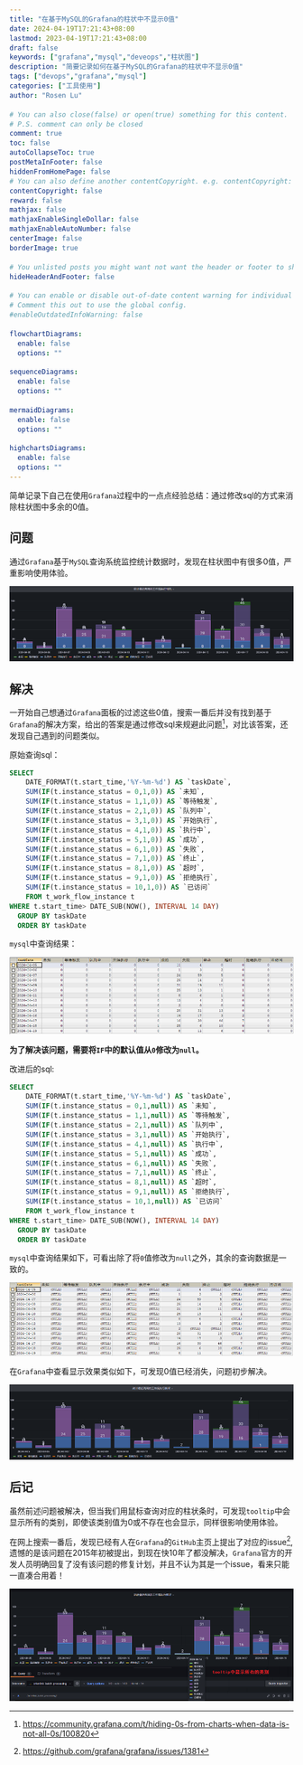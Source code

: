 ```yaml
---
title: "在基于MySQL的Grafana的柱状中不显示0值"
date: 2024-04-19T17:21:43+08:00
lastmod: 2023-04-19T17:21:43+08:00
draft: false
keywords: ["grafana","mysql","deveops","柱状图"]
description: "简要记录如何在基于MySQL的Grafana的柱状中不显示0值"
tags: ["devops","grafana","mysql"]
categories: ["工具使用"]
author: "Rosen Lu"

# You can also close(false) or open(true) something for this content.
# P.S. comment can only be closed
comment: true
toc: false
autoCollapseToc: true
postMetaInFooter: false
hiddenFromHomePage: false
# You can also define another contentCopyright. e.g. contentCopyright: "This is another copyright."
contentCopyright: false
reward: false
mathjax: false
mathjaxEnableSingleDollar: false
mathjaxEnableAutoNumber: false
centerImage: false
borderImage: true

# You unlisted posts you might want not want the header or footer to show
hideHeaderAndFooter: false

# You can enable or disable out-of-date content warning for individual post.
# Comment this out to use the global config.
#enableOutdatedInfoWarning: false

flowchartDiagrams:
  enable: false
  options: ""

sequenceDiagrams: 
  enable: false
  options: ""

mermaidDiagrams: 
  enable: false
  options: ""

highchartsDiagrams: 
  enable: false
  options: ""
---
```


简单记录下自己在使用`Grafana`过程中的一点点经验总结：通过修改sql的方式来消除柱状图中多余的0值。

<!--more-->

## 问题

通过`Grafana`基于`MySQL`查询系统监控统计数据时，发现在柱状图中有很多0值，严重影响使用体验。

![柱状图显示0值](/blog_img/devops/hidden-zero-value-in-grafana-bar-chart/bar-chart-with-zero-values.png  "柱状图显示0值")

## 解决

一开始自己想通过`Grafana`面板的过滤这些0值，搜索一番后并没有找到基于`Grafana`的解决方案，给出的答案是通过修改sql来规避此问题[^1]，对比该答案，还发现自己遇到的问题类似。

原始查询sql：

```sql
SELECT 
    DATE_FORMAT(t.start_time,'%Y-%m-%d') AS `taskDate`,
    SUM(IF(t.instance_status = 0,1,0)) AS `未知`,
    SUM(IF(t.instance_status = 1,1,0)) AS `等待触发`,
    SUM(IF(t.instance_status = 2,1,0)) AS `队列中`,
    SUM(IF(t.instance_status = 3,1,0)) AS `开始执行`,
    SUM(IF(t.instance_status = 4,1,0)) AS `执行中`,
    SUM(IF(t.instance_status = 5,1,0)) AS `成功`,
    SUM(IF(t.instance_status = 6,1,0)) AS `失败`,
    SUM(IF(t.instance_status = 7,1,0)) AS `终止`,
    SUM(IF(t.instance_status = 8,1,0)) AS `超时`,
    SUM(IF(t.instance_status = 9,1,0)) AS `拒绝执行`,
    SUM(IF(t.instance_status = 10,1,0)) AS `已访问`
    FROM t_work_flow_instance t 
WHERE t.start_time> DATE_SUB(NOW(), INTERVAL 14 DAY)
  GROUP BY taskDate
  ORDER BY taskDate
```

`mysql`中查询结果：

![mysql原始查询结果](/blog_img/devops/hidden-zero-value-in-grafana-bar-chart/mysql-query-result-1.png  "mysql原始查询结果")

**为了解决该问题，需要将`IF`中的默认值从`0`修改为`null`。**

改进后的sql:

```sql
SELECT 
    DATE_FORMAT(t.start_time,'%Y-%m-%d') AS `taskDate`,
    SUM(IF(t.instance_status = 0,1,null)) AS `未知`,
    SUM(IF(t.instance_status = 1,1,null)) AS `等待触发`,
    SUM(IF(t.instance_status = 2,1,null)) AS `队列中`,
    SUM(IF(t.instance_status = 3,1,null)) AS `开始执行`,
    SUM(IF(t.instance_status = 4,1,null)) AS `执行中`,
    SUM(IF(t.instance_status = 5,1,null)) AS `成功`,
    SUM(IF(t.instance_status = 6,1,null)) AS `失败`,
    SUM(IF(t.instance_status = 7,1,null)) AS `终止`,
    SUM(IF(t.instance_status = 8,1,null)) AS `超时`,
    SUM(IF(t.instance_status = 9,1,null)) AS `拒绝执行`,
    SUM(IF(t.instance_status = 10,1,null)) AS `已访问`
    FROM t_work_flow_instance t 
WHERE t.start_time> DATE_SUB(NOW(), INTERVAL 14 DAY)
  GROUP BY taskDate
  ORDER BY taskDate
```

`mysql`中查询结果如下，可看出除了将`0`值修改为`null`之外，其余的查询数据是一致的。

![mysql改进后的查询结果](/blog_img/devops/hidden-zero-value-in-grafana-bar-chart/mysql-query-result-2.png  "mysql改进后的查询结果")

在`Grafana`中查看显示效果类似如下，可发现0值已经消失，问题初步解决。

![柱状图不显示0值](/blog_img/devops/hidden-zero-value-in-grafana-bar-chart/bar-chart-without-zero-values.png  "柱状图不显示0值")

## 后记

虽然前述问题被解决，但当我们用鼠标查询对应的柱状条时，可发现`tooltip`中会显示所有的类别，即使该类别值为0或不存在也会显示，同样很影响使用体验。

在网上搜索一番后，发现已经有人在`Grafana`的`GitHub`主页上提出了对应的issue[^2], 遗憾的是该问题在2015年初被提出，到现在快10年了都没解决，`Grafana`官方的开发人员明确回复了没有该问题的修复计划，并且不认为其是一个issue，看来只能一直凑合用着！

![柱状图tooltip中显示所有类别](/blog_img/devops/hidden-zero-value-in-grafana-bar-chart/bar-chart-tooltip-with-zero-category.png  "柱状图tooltip中显示所有类别")

[^1]: https://community.grafana.com/t/hiding-0s-from-charts-when-data-is-not-all-0s/100820
[^2]: https://github.com/grafana/grafana/issues/1381